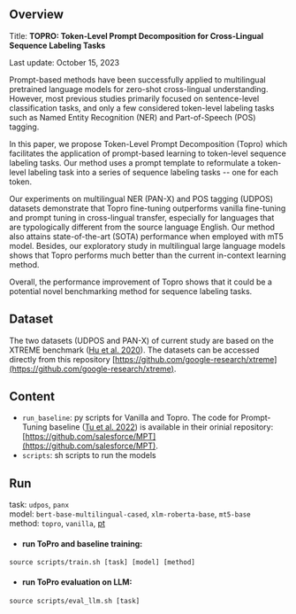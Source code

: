 ## Overview

Title: **TOPRO: Token-Level Prompt Decomposition for Cross-Lingual Sequence Labeling Tasks**

Last update: October 15, 2023

Prompt-based methods have been successfully applied to multilingual pretrained language models for zero-shot cross-lingual understanding. However, most previous studies primarily focused on sentence-level classification tasks, and only a few considered token-level labeling tasks such as Named Entity Recognition (NER) and Part-of-Speech (POS) tagging. 

In this paper, we propose Token-Level Prompt Decomposition (Topro) which facilitates the application of prompt-based learning to token-level sequence labeling tasks. Our method uses a prompt template to reformulate a token-level labeling task into a series of sequence labeling tasks -- one for each token. 

Our experiments on multilingual NER (PAN-X) and POS tagging (UDPOS) datasets demonstrate that Topro fine-tuning outperforms vanilla fine-tuning and prompt tuning in cross-lingual transfer, especially for languages that are typologically different from the source language English. Our method also attains state-of-the-art (SOTA) performance when employed with mT5 model. Besides, our exploratory study in multilingual large language models shows that Topro performs much better than the current in-context learning method. 

Overall, the performance improvement of Topro shows that it could be a potential novel benchmarking method for sequence labeling tasks.

## Dataset
The two datasets (UDPOS and PAN-X) of current study are based on the XTREME benchmark ([Hu et al. 2020](https://arxiv.org/pdf/2003.11080.pdf)). The datasets can be accessed directly from this repository [https://github.com/google-research/xtreme](https://github.com/google-research/xtreme).


## Content

- `run_baseline`: py scripts for Vanilla and Topro. The code for Prompt-Tuning baseline ([Tu et al. 2022](https://arxiv.org/pdf/2210.12360.pdf)) is available in their orinial repository: [https://github.com/salesforce/MPT](https://github.com/salesforce/MPT).
- `scripts`: sh scripts to run the models


## Run
task: `udpos`, `panx`  
model: `bert-base-multilingual-cased`, `xlm-roberta-base`, `mt5-base`  
method: `topro`, `vanilla`, [pt](https://github.com/salesforce/MPT)  

- #### run ToPro and baseline training: 
```
source scripts/train.sh [task] [model] [method]
```

- #### run ToPro evaluation on LLM: 
```
source scripts/eval_llm.sh [task]
```


